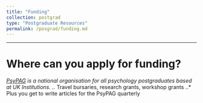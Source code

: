 ```yaml
---
title: "Funding"
collection: postgrad
type: "Postgraduate Resources"
permalink: /posgrad/funding.md
---
```


---
# Where can you apply for funding?
*[PsyPAG](http://www.psypag.co.uk/) is a national organisation for all psychology postgraduates based at UK Institutions. 
..* Travel bursaries, research grants, workshop grants
..* Plus you get to write articles for the PsyPAG quarterly
